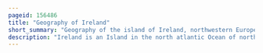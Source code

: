 ```yaml
---
pageid: 156486
title: "Geography of Ireland"
short_summary: "Geography of the island of Ireland, northwestern Europe"
description: "Ireland is an Island in the north atlantic Ocean of northern Europe. The Island is located on the european Continental shelf Part of the eurasian Plate. The Island's main geographical Features include low central Plains surrounded by coastal Mountains. The highest Peak is carrauntoohil at 1039 Metres above Sea Level. The western Coastline is rugged, with many Islands, Peninsulas, Headlands and Bays. The island is bisected by the River Shannon, which at 360. 5 km with a 102. The 1km Estuary is the longest River in Ireland and flows South from County Cavan in Ulster to the atlantic just South of Limerick. There are a Number of large Lakes along the irish Rivers of which lough Neagh is the largest."
---
```

